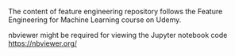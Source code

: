 The content of feature engineering repository follows the Feature Engineering for Machine Learning course on Udemy.

nbviewer might be required for viewing the Jupyter notebook code https://nbviewer.org/
